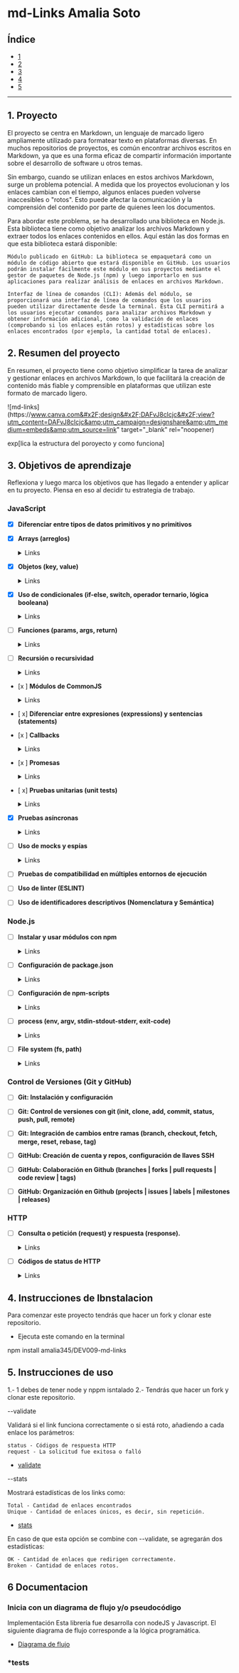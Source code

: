 # md-Links Amalia Soto

## Índice

* [1](#1-preámbulo)
* [2](#2-resumen-del-proyecto)
* [3](#3-objetivos-de-aprendizaje)
* [4](#4-consideraciones-generales)
* [5](#5-consideraciones-técnicas)

***

## 1. Proyecto

El proyecto se centra en Markdown, un lenguaje de marcado ligero ampliamente utilizado para formatear texto en plataformas diversas. En muchos repositorios de proyectos, es común encontrar archivos escritos en Markdown, ya que es una forma eficaz de compartir información importante sobre el desarrollo de software u otros temas.

Sin embargo, cuando se utilizan enlaces en estos archivos Markdown, surge un problema potencial. A medida que los proyectos evolucionan y los enlaces cambian con el tiempo, algunos enlaces pueden volverse inaccesibles o "rotos". Esto puede afectar la comunicación y la comprensión del contenido por parte de quienes leen los documentos.

Para abordar este problema, se ha desarrollado una biblioteca en Node.js. Esta biblioteca tiene como objetivo analizar los archivos Markdown y extraer todos los enlaces contenidos en ellos. Aquí están las dos formas en que esta biblioteca estará disponible:

    Módulo publicado en GitHub: La biblioteca se empaquetará como un módulo de código abierto que estará disponible en GitHub. Los usuarios podrán instalar fácilmente este módulo en sus proyectos mediante el gestor de paquetes de Node.js (npm) y luego importarlo en sus aplicaciones para realizar análisis de enlaces en archivos Markdown.

    Interfaz de línea de comandos (CLI): Además del módulo, se proporcionará una interfaz de línea de comandos que los usuarios pueden utilizar directamente desde la terminal. Esta CLI permitirá a los usuarios ejecutar comandos para analizar archivos Markdown y obtener información adicional, como la validación de enlaces (comprobando si los enlaces están rotos) y estadísticas sobre los enlaces encontrados (por ejemplo, la cantidad total de enlaces).
## 2. Resumen del proyecto
En resumen, el proyecto tiene como objetivo simplificar la tarea de analizar y gestionar enlaces en archivos Markdown, lo que facilitará la creación de contenido más fiable y comprensible en plataformas que utilizan este formato de marcado ligero.


![md-links](https:&#x2F;&#x2F;www.canva.com&#x2F;design&#x2F;DAFvJ8clcjc&#x2F;view?utm_content=DAFvJ8clcjc&amp;utm_campaign=designshare&amp;utm_medium=embeds&amp;utm_source=link" target="_blank" rel="noopener)



exp[lica la estructura del poroyecto y como funciona]

## 3. Objetivos de aprendizaje


Reflexiona y luego marca los objetivos que has llegado a entender y aplicar en tu proyecto. Piensa en eso al decidir tu estrategia de trabajo.

### JavaScript

- [X] **Diferenciar entre tipos de datos primitivos y no primitivos**

- [x] **Arrays (arreglos)**

  <details><summary>Links</summary><p>

  * [Arreglos](https://curriculum.laboratoria.la/es/topics/javascript/04-arrays)
  * [Array - MDN](https://developer.mozilla.org/es/docs/Web/JavaScript/Reference/Global_Objects/Array/)
  * [Array.prototype.sort() - MDN](https://developer.mozilla.org/es/docs/Web/JavaScript/Reference/Global_Objects/Array/sort)
  * [Array.prototype.forEach() - MDN](https://developer.mozilla.org/es/docs/Web/JavaScript/Reference/Global_Objects/Array/forEach)
  * [Array.prototype.map() - MDN](https://developer.mozilla.org/es/docs/Web/JavaScript/Reference/Global_Objects/Array/map)
  * [Array.prototype.filter() - MDN](https://developer.mozilla.org/es/docs/Web/JavaScript/Reference/Global_Objects/Array/filter)
  * [Array.prototype.reduce() - MDN](https://developer.mozilla.org/es/docs/Web/JavaScript/Reference/Global_Objects/Array/Reduce)
</p></details>

- [x] **Objetos (key, value)**

  <details><summary>Links</summary><p>

  * [Objetos en JavaScript](https://curriculum.laboratoria.la/es/topics/javascript/05-objects/01-objects)
</p></details>

- [x] **Uso de condicionales (if-else, switch, operador ternario, lógica booleana)**

  <details><summary>Links</summary><p>

  * [Estructuras condicionales y repetitivas](https://curriculum.laboratoria.la/es/topics/javascript/02-flow-control/01-conditionals-and-loops)
  * [Tomando decisiones en tu código — condicionales - MDN](https://developer.mozilla.org/es/docs/Learn/JavaScript/Building_blocks/conditionals)
</p></details>

- [ ] **Funciones (params, args, return)**

  <details><summary>Links</summary><p>

  * [Funciones (control de flujo)](https://curriculum.laboratoria.la/es/topics/javascript/02-flow-control/03-functions)
  * [Funciones clásicas](https://curriculum.laboratoria.la/es/topics/javascript/03-functions/01-classic)
  * [Arrow Functions](https://curriculum.laboratoria.la/es/topics/javascript/03-functions/02-arrow)
  * [Funciones — bloques de código reutilizables - MDN](https://developer.mozilla.org/es/docs/Learn/JavaScript/Building_blocks/Functions)
</p></details>

- [ ] **Recursión o recursividad**

  <details><summary>Links</summary><p>

  * [Píldora recursión - YouTube Laboratoria Developers](https://www.youtube.com/watch?v=lPPgY3HLlhQ)
  * [Recursión o Recursividad - Laboratoria Developers en Medium](https://medium.com/laboratoria-developers/recursi%C3%B3n-o-recursividad-ec8f1a359727)
</p></details>

- [x ] **Módulos de CommonJS**

  <details><summary>Links</summary><p>

  * [Modules: CommonJS modules - Node.js Docs](https://nodejs.org/docs/latest/api/modules.html)
</p></details>

- [ x] **Diferenciar entre expresiones (expressions) y sentencias (statements)**

- [x ] **Callbacks**

  <details><summary>Links</summary><p>

  * [Función Callback - MDN](https://developer.mozilla.org/es/docs/Glossary/Callback_function)
</p></details>

- [x ] **Promesas**

  <details><summary>Links</summary><p>

  * [Promise - MDN](https://developer.mozilla.org/es/docs/Web/JavaScript/Reference/Global_Objects/Promise)
  * [How to Write a JavaScript Promise - freecodecamp (en inglés)](https://www.freecodecamp.org/news/how-to-write-a-javascript-promise-4ed8d44292b8/)
</p></details>

- [ x] **Pruebas unitarias (unit tests)**

  <details><summary>Links</summary><p>

  * [Empezando con Jest - Documentación oficial](https://jestjs.io/docs/es-ES/getting-started)
</p></details>

- [x] **Pruebas asíncronas**

  <details><summary>Links</summary><p>

  * [Tests de código asincrónico con Jest - Documentación oficial](https://jestjs.io/docs/es-ES/asynchronous)
</p></details>

- [ ] **Uso de mocks y espías**

  <details><summary>Links</summary><p>

  * [Manual Mocks con Jest - Documentación oficial](https://jestjs.io/docs/es-ES/manual-mocks)
</p></details>

- [ ] **Pruebas de compatibilidad en múltiples entornos de ejecución**

- [ ] **Uso de linter (ESLINT)**

- [ ] **Uso de identificadores descriptivos (Nomenclatura y Semántica)**

### Node.js

- [ ] **Instalar y usar módulos con npm**

  <details><summary>Links</summary><p>

  * [Sitio oficial de npm (en inglés)](https://www.npmjs.com/)
</p></details>

- [ ] **Configuración de package.json**

  <details><summary>Links</summary><p>

  * [package.json - Documentación oficial (en inglés)](https://docs.npmjs.com/files/package.json)
</p></details>

- [ ] **Configuración de npm-scripts**

  <details><summary>Links</summary><p>

  * [scripts - Documentación oficial (en inglés)](https://docs.npmjs.com/misc/scripts)
</p></details>

- [ ] **process (env, argv, stdin-stdout-stderr, exit-code)**

  <details><summary>Links</summary><p>

  * [Process - Documentación oficial (en inglés)](https://nodejs.org/api/process.html)
</p></details>

- [ ] **File system (fs, path)**

  <details><summary>Links</summary><p>

  * [File system - Documentación oficial (en inglés)](https://nodejs.org/api/fs.html)
  * [Path - Documentación oficial (en inglés)](https://nodejs.org/api/path.html)
</p></details>

### Control de Versiones (Git y GitHub)

- [ ] **Git: Instalación y configuración**

- [ ] **Git: Control de versiones con git (init, clone, add, commit, status, push, pull, remote)**

- [ ] **Git: Integración de cambios entre ramas (branch, checkout, fetch, merge, reset, rebase, tag)**

- [ ] **GitHub: Creación de cuenta y repos, configuración de llaves SSH**

- [ ] **GitHub: Colaboración en Github (branches | forks | pull requests | code review | tags)**

- [ ] **GitHub: Organización en Github (projects | issues | labels | milestones | releases)**

### HTTP

- [ ] **Consulta o petición (request) y respuesta (response).**

  <details><summary>Links</summary><p>

  * [Generalidades del protocolo HTTP - MDN](https://developer.mozilla.org/es/docs/Web/HTTP/Overview)
  * [Mensajes HTTP - MDN](https://developer.mozilla.org/es/docs/Web/HTTP/Messages)
</p></details>

- [ ] **Códigos de status de HTTP**

  <details><summary>Links</summary><p>

  * [Códigos de estado de respuesta HTTP - MDN](https://developer.mozilla.org/es/docs/Web/HTTP/Status)
  * [The Complete Guide to Status Codes for Meaningful ReST APIs - dev.to](https://dev.to/khaosdoctor/the-complete-guide-to-status-codes-for-meaningful-rest-apis-1-5c5)
</p></details>


## 4. Instrucciones de Ibnstalacion

Para comenzar este proyecto tendrás que hacer un fork y clonar este repositorio.

* Ejecuta este comando en la terminal

npm install amalia345/DEV009-md-links

## 5. Instrucciones de uso
1.- 1 debes de tener node y nppm isntalado
2.- Tendrás que hacer un fork y clonar este repositorio.

--validate

Validará si el link funciona correctamente o si está roto, añadiendo a cada enlace los parámetros:

    status - Códigos de respuesta HTTP
    request - La solicitud fue exitosa o falló
* [validate](https://user-images.githubusercontent.com/75153007/269860925-e89a7baf-d7cc-4618-b268-ea15c0fb92c8.png)

--stats

Mostrará estadísticas de los links como:

    Total - Cantidad de enlaces encontrados
    Unique - Cantidad de enlaces únicos, es decir, sin repetición.
   
 * [stats](https://user-images.githubusercontent.com/75153007/269860930-75679af2-debe-435a-aebe-81b87a050e43.png)

En caso de que esta opción se combine con --validate, se agregarán dos estadísticas:

    OK - Cantidad de enlaces que redirigen correctamente.
    Broken - Cantidad de enlaces rotos.



## 6 Documentacion

### **Inicia con un diagrama de flujo y/o pseudocódigo**
Implementación
Esta librería fue desarrolla con nodeJS y Javascript.
El siguiente diagrama de flujo corresponde a la lógica programática.
* [Diagrama de flujo](https://user-images.githubusercontent.com/75153007/264261915-d4a862e4-c6e8-42ad-b6fe-e8490896474a.png)


### *tests



